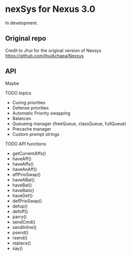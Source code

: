 # nexSys for Nexus 3.0

In development.

## Original repo

Credit to Jhui for the original version of Nexsys
https://github.com/jhuiAchaea/Nexsys

## API

Maybe

TODO topics

- Curing priorities
- Defense priorities
- Automatic Priority swapping
- Balances
- Queueing manager (freeQueue, classQueue, fullQueue)
- Precache manager
- Custom prompt strings

TODO API functions

- getCurrentAffs()
- haveAff()
- haveAffs()
- haveAnAff()
- affPrioSwap()
- haveABal()
- haveBal()
- haveBals()
- haveDef()
- defPrioSwap()
- defup()
- defoff()
- parry()
- sendCmd()
- sendInline()
- psend()
- rsend()
- replace()
- say()
